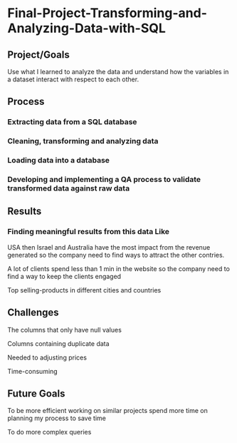 # Final-Project-Transforming-and-Analyzing-Data-with-SQL

## Project/Goals
Use what I learned to analyze the data and understand how the variables in a dataset interact with respect to each other.

## Process
### Extracting data from a SQL database
### Cleaning, transforming and analyzing data
### Loading data into a database
### Developing and implementing a QA process to validate transformed data against raw data

## Results
### Finding meaningful results from this data Like

USA then Israel and Australia have the most impact from the revenue generated so the company need to find ways to attract the other contries.

A lot of clients spend less than 1 min in the website so the company need to find a way to keep the clients engaged

Top selling-products in different cities and countries

## Challenges 
The columns that only have null values

Columns containing duplicate data

Needed to adjusting prices

Time-consuming

## Future Goals

To be more efficient working on similar projects spend more time on planning my process to save time

To do more complex queries

